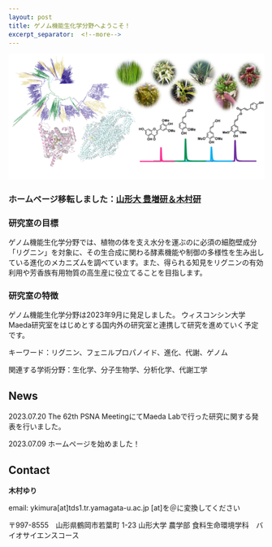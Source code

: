 ```yaml
---
layout: post
title: ゲノム機能生化学分野へようこそ！
excerpt_separator:  <!--more-->
---
```


<meta name="google-site-verification" content="1Zld03pQVZMpXktMp7lfifzah7Nad-kHSfDCSV5474M" />


![Figure0](../category/Figure0.png)

### ホームページ移転しました：<a href="[https://yamagata-plant-biochem.amebaownd.com/]">山形大 豊増研＆木村研</a>
### 研究室の目標

ゲノム機能生化学分野では、植物の体を支え水分を運ぶのに必須の細胞壁成分「リグニン」を対象に、その生合成に関わる酵素機能や制御の多様性を生み出している進化のメカニズムを調べています。また、得られる知見をリグニンの有効利用や芳香族有用物質の高生産に役立てることを目指します。


### 研究室の特徴

ゲノム機能生化学分野は2023年9月に発足しました。
ウィスコンシン大学Maeda研究室をはじめとする国内外の研究室と連携して研究を進めていく予定です。

キーワード：リグニン、フェニルプロパノイド、進化、代謝、ゲノム

関連する学術分野：生化学、分子生物学、分析化学、代謝工学

## News

2023.07.20 The 62th PSNA MeetingにてMaeda Labで行った研究に関する発表を行いました。

2023.07.09 ホームページを始めました！



## Contact
**木村ゆり**

email: ykimura[at]tds1.tr.yamagata-u.ac.jp
[at]を＠に変換してください

〒997-8555　山形県鶴岡市若葉町 1-23
山形大学 農学部 食料生命環境学科　バイオサイエンスコース




